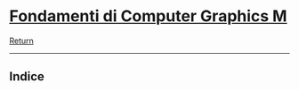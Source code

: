 # [Fondamenti di Computer Graphics M](https://www.unibo.it/it/studiare/dottorati-master-specializzazioni-e-altra-formazione/insegnamenti?codiceMateria=72953&annoAccademico=2024&codiceCorso=5826&single=True&search=True)


[Return](../../README.md)

---

## Indice


